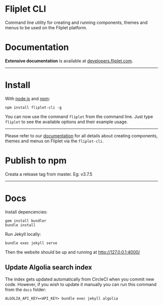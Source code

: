 # Fliplet CLI
Command line utility for creating and running components, themes and menus to be used on the Fliplet platform.

# Documentation

**Extensive documentation** is available at [developers.fliplet.com](http://developers.fliplet.com).

---

# Install

With [node.js](http://nodejs.org/) and [npm](http://github.com/isaacs/npm):

```
npm install fliplet-cli -g
```

You can now use the command `fliplet` from the command line. Just type `fliplet` to see the available options and their example usage.

---

Please refer to our [documentation](http://developers.fliplet.com) for all details about creating components, themes and menus on Fliplet via the `fliplet-cli`.

# Publish to npm

Creata a release tag from master. Eg: v3.7.5    

---

# Docs

Install depencencies:

```
gem install bundler
bundle install
```

Run Jekyll locally:

```
bundle exec jekyll serve
```

Then the website should be up and running at http://127.0.0.1:4000/

## Update Algolia search index

The index gets updated automatically from CircleCI when you commit new code. However, if you wish to update it manually you can run this command from the `docs` folder:

```
ALGOLIA_API_KEY=<API_KEY> bundle exec jekyll algolia
```